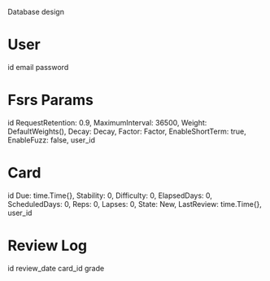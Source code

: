 Database design
# User
id
email
password


# Fsrs Params
id
RequestRetention: 0.9,
MaximumInterval:  36500,
Weight:                DefaultWeights(),
Decay:            Decay,
Factor:           Factor,
EnableShortTerm:  true,
EnableFuzz:       false,
user_id


# Card
id
Due:           time.Time{},
Stability:     0,
Difficulty:    0,
ElapsedDays:   0,
ScheduledDays: 0,
Reps:          0,
Lapses:        0,
State:         New,
LastReview:    time.Time{},
user_id


# Review Log
id
review_date
card_id
grade




